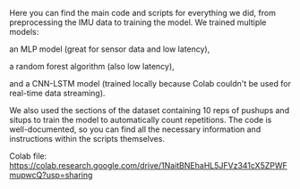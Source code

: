 Here you can find the main code and scripts for everything we did, from preprocessing the IMU data to training the model.
We trained multiple models:

an MLP model (great for sensor data and low latency),

a random forest algorithm (also low latency),

and a CNN-LSTM model (trained locally because Colab couldn't be used for real-time data streaming).

We also used the sections of the dataset containing 10 reps of pushups and situps to train the model to automatically count repetitions.
The code is well-documented, so you can find all the necessary information and instructions within the scripts themselves.

Colab file:
https://colab.research.google.com/drive/1NaitBNEhaHL5JFVz341cX5ZPWFmupwcQ?usp=sharing 

